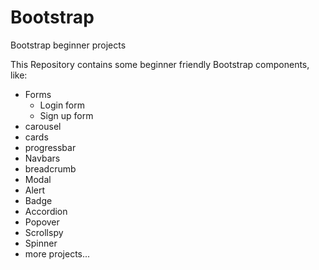 # Bootstrap
Bootstrap beginner projects

This Repository contains some beginner friendly Bootstrap components, like:

* Forms
  * Login form
  * Sign up form
* carousel
* cards
* progressbar
* Navbars
* breadcrumb
* Modal
* Alert
* Badge
* Accordion
* Popover
* Scrollspy
* Spinner
* more projects...


